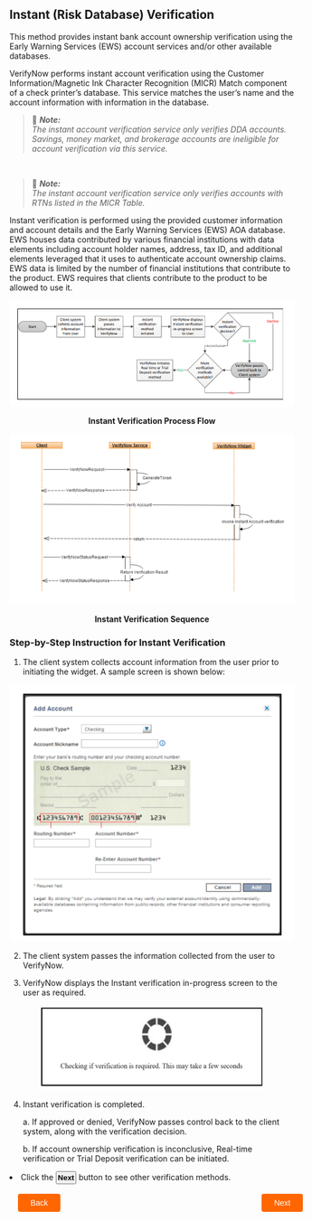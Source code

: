 ## Instant (Risk Database) Verification

This method provides instant bank account ownership verification using the Early Warning Services (EWS) account services and/or other available databases.

VerifyNow performs instant account verification using the Customer Information/Magnetic Ink Character Recognition (MICR) Match component of a check printer’s database. This service matches the user’s name and the account information with information in the database.

 > :memo: _**Note:** <br/>The instant account verification service only verifies DDA accounts. Savings, money market, and brokerage accounts are ineligible for account verification via this service._

 &nbsp;
 
> :memo: _**Note:** <br/>The instant account verification service only verifies accounts with RTNs listed in the MICR Table._

Instant verification is performed using the provided customer information and account details and the Early Warning Services (EWS) AOA database. EWS houses data contributed by various financial institutions with data elements including account holder names, address, tax ID, and additional elements leveraged that it uses to authenticate account ownership claims. EWS data is limited by the number of financial institutions that contribute to the product. EWS requires that clients contribute to the product to be allowed to use it.

<center>

![Images](../../assets/images/instant-verification-process-flow.png)

<b>Instant Verification Process Flow</b>

</center>

<center>

![Images](../../assets/images/instant-verification-sequence.png)

<b>Instant Verification Sequence</b>

</center>

### Step-by-Step Instruction for Instant Verification
1. The client system collects account information from the user prior to initiating the widget. A sample screen is shown below:

<center>

![Images](../../assets/images/add-account.png)

</center>

2. The client system passes the information collected from the user to VerifyNow.

3. VerifyNow displays the Instant verification in-progress screen to the user as required.

<center>

<img width="400" height="150" src="https://raw.githubusercontent.com/Fiserv/VerifyNow/develop/assets/images/process-image.png">

</center>

4.  Instant verification is completed.

    a. If approved or denied, VerifyNow passes control back to the client system, along with the verification decision.

    b. If account ownership verification is inconclusive, Real-time verification or Trial Deposit verification can be initiated.

<li>Click the <button class="confirm-button">Next</button> button to see other verification methods.</li></br>

<div class="debit-card-button-container">
<div class="debit-card-left-button">
<a href="?path=docs/verifynow-account-verification-method.md">Back</a>
</div>
<div class="debit-card-right-button"><a href="?path=docs/verifynow-account-verification-method/real-time-verification.md">Next</a></div>
</div>

<style>
    .debit-card-button-container {
        position: relative;
        width: 100%;
        height: 30px;
        font-family: sans-serif;
        margin: 0px 15px;
    }
    .debit-card-left-button a,
    .debit-card-right-button a{
        position: absolute;
        display: inline;
        border: 0px;
        background: rgb(255, 102, 0);
        color: rgb(255, 255, 255);
        padding: 8px 22px;
        cursor: pointer;
        border-radius: 4px;                                
        text-align: center;
        text-decoration: none;
        transition: all 0.3s ease;
    }
    .debit-card-left-button a{ 
        left: 0;
    }
    .debit-card-right-button a{
        right: 0;
    }
    .debit-card-left-button a:hover,
    .debit-card-right-button a:hover {
        color: #f60;
        background-color: white;
        border: 2px solid #f60;
    }
    .confirm-button {
        padding: 2px;
        font-weight: bold;
    }
</style>